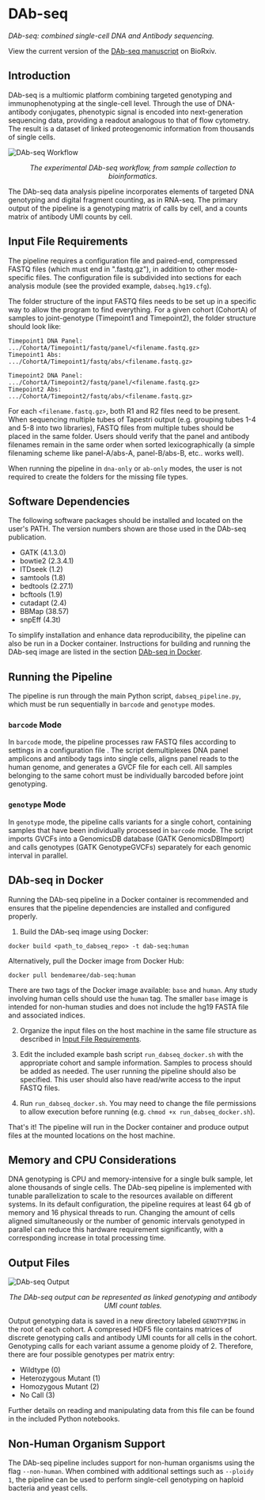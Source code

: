 # DAb-seq
<i>DAb-seq: combined single-cell DNA and Antibody sequencing.</i>

View the current version of the [DAb-seq manuscript](https://www.biorxiv.org/content/10.1101/2020.02.26.967133v1) on BioRxiv. 

## Introduction

DAb-seq is a multiomic platform combining targeted genotyping and immunophenotyping at the single-cell level. Through the use of DNA-antibody conjugates, phenotypic signal is encoded into next-generation sequencing data, providing a readout analogous to that of flow cytometry. The result is a dataset of linked proteogenomic information from thousands of single cells.

![DAb-seq Workflow](https://i.imgur.com/2Z2GTey.png)
<p align="center"><i>The experimental DAb-seq workflow, from sample collection to bioinformatics.</i><br></p>

The DAb-seq data analysis pipeline incorporates elements of targeted DNA genotyping and digital fragment counting, as in RNA-seq. The primary output of the pipeline is a genotyping matrix of calls by cell, and a counts matrix of antibody UMI counts by cell.

## Input File Requirements

The pipeline requires a configuration file and paired-end, compressed FASTQ files (which must end in ".fastq.gz"), in addition to other mode-specific files. The configuration file is subdivided into sections for each analysis module (see the provided example, `dabseq.hg19.cfg`).

The folder structure of the input FASTQ files needs to be set up in a specific way to allow the program to find everything. For a given cohort (CohortA) of samples to joint-genotype (Timepoint1 and Timepoint2), the folder structure should look like:
```
Timepoint1 DNA Panel:   .../CohortA/Timepoint1/fastq/panel/<filename.fastq.gz>
Timepoint1 Abs:         .../CohortA/Timepoint1/fastq/abs/<filename.fastq.gz>

Timepoint2 DNA Panel:   .../CohortA/Timepoint2/fastq/panel/<filename.fastq.gz>
Timepoint2 Abs:         .../CohortA/Timepoint2/fastq/abs/<filename.fastq.gz>
```
For each `<filename.fastq.gz>`, both R1 and R2 files need to be present. When sequencing multiple tubes of Tapestri output (e.g. grouping tubes 1-4 and 5-8 into two libraries), FASTQ files from multiple tubes should be placed in the same folder. Users should verify that the panel and antibody filenames remain in the same order when sorted lexicographically (a simple filenaming scheme like panel-A/abs-A, panel-B/abs-B, etc.. works well).

When running the pipeline in `dna-only` or `ab-only` modes, the user is not required to create the folders for the missing file types.

## Software Dependencies

The following software packages should be installed and located on the user's PATH. The version numbers shown are those used in the DAb-seq publication.

* GATK (4.1.3.0)
* bowtie2 (2.3.4.1)
* ITDseek (1.2)
* samtools (1.8)
* bedtools (2.27.1)
* bcftools (1.9)
* cutadapt (2.4)
* BBMap (38.57)
* snpEff (4.3t)

To simplify installation and enhance data reproducibility, the pipeline can also be run in a Docker container. Instructions for building and running the DAb-seq image are listed in the section [DAb-seq in Docker](##dab-seq-in-docker).

## Running the Pipeline

The pipeline is run through the main Python script, `dabseq_pipeline.py`, which must be run sequentially in `barcode` and `genotype` modes.

### `barcode` Mode

In `barcode` mode, the pipeline processes raw FASTQ files according to settings in a configuration file . The script demultiplexes DNA panel amplicons and antibody tags into single cells, aligns panel reads to the human genome, and generates a GVCF file for each cell. All samples belonging to the same cohort must be individually barcoded before joint genotyping.

### `genotype` Mode

In `genotype` mode, the pipeline calls variants for a single cohort, containing samples that have been individually processed in `barcode` mode. The script imports GVCFs into a GenomicsDB database (GATK GenomicsDBImport) and calls genotypes (GATK GenotypeGVCFs) separately for each genomic interval in parallel.

## DAb-seq in Docker

Running the DAb-seq pipeline in a Docker container is recommended and ensures that the pipeline dependencies are installed and configured properly.

1. Build the DAb-seq image using Docker:
```
docker build <path_to_dabseq_repo> -t dab-seq:human
```

Alternatively, pull the Docker image from Docker Hub:

```
docker pull bendemaree/dab-seq:human
```

There are two tags of the Docker image available: `base` and `human`. Any study involving human cells should use the `human` tag. The smaller `base` image is intended for non-human studies and does not include the hg19 FASTA file and associated indices.

2. Organize the input files on the host machine in the same file structure as described in [Input File Requirements](##input-file-requirements).

3. Edit the included example bash script `run_dabseq_docker.sh` with the appropriate cohort and sample information. Samples to process should be added as needed. The user running the pipeline should also be specified. This user should also have read/write access to the input FASTQ files.

4. Run `run_dabseq_docker.sh`. You may need to change the file permissions to allow execution before running (e.g. `chmod +x run_dabseq_docker.sh`).

That's it! The pipeline will run in the Docker container and produce output files at the mounted locations on the host machine.

## Memory and CPU Considerations

DNA genotyping is CPU and memory-intensive for a single bulk sample, let alone thousands of single cells. The DAb-seq pipeline is implemented with tunable parallelization to scale to the resources available on different systems. In its default configuration, the pipeline requires at least 64 gb of memory and 16 physical threads to run. Changing the amount of cells aligned simultaneously or the number of genomic intervals genotyped in parallel can reduce this hardware requirement significantly, with a corresponding increase in total processing time.

## Output Files


![DAb-seq Output](https://i.imgur.com/rUMK27M.png)
<p align="center"><i>The DAb-seq output can be represented as linked genotyping and antibody UMI count tables.</i><br></p>

Output genotyping data is saved in a new directory labeled `GENOTYPING` in the root of each cohort. A compresed HDF5 file contains matrices of discrete genotyping calls and antibody UMI counts for all cells in the cohort. Genotyping calls for each variant assume a genome ploidy of 2. Therefore, there are four possible genotypes per matrix entry:

* Wildtype (0)
* Heterozygous Mutant (1)
* Homozygous Mutant (2)
* No Call (3)

Further details on reading and manipulating data from this file can be found in the included Python notebooks.

## Non-Human Organism Support

The DAb-seq pipeline includes support for non-human organisms using the flag `--non-human`. When combined with additional settings such as `--ploidy 1`, the pipeline can be used to perform single-cell genotyping on haploid bacteria and yeast cells.

